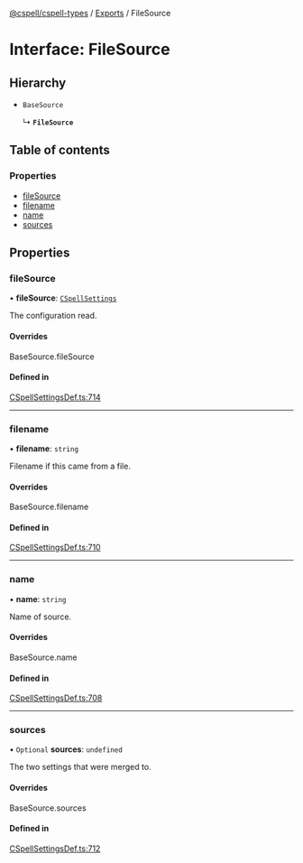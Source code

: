 [@cspell/cspell-types](../README.md) / [Exports](../modules.md) / FileSource

# Interface: FileSource

## Hierarchy

- `BaseSource`

  ↳ **`FileSource`**

## Table of contents

### Properties

- [fileSource](FileSource.md#filesource)
- [filename](FileSource.md#filename)
- [name](FileSource.md#name)
- [sources](FileSource.md#sources)

## Properties

### fileSource

• **fileSource**: [`CSpellSettings`](CSpellSettings.md)

The configuration read.

#### Overrides

BaseSource.fileSource

#### Defined in

[CSpellSettingsDef.ts:714](https://github.com/streetsidesoftware/cspell/blob/bc3346a/packages/cspell-types/src/CSpellSettingsDef.ts#L714)

___

### filename

• **filename**: `string`

Filename if this came from a file.

#### Overrides

BaseSource.filename

#### Defined in

[CSpellSettingsDef.ts:710](https://github.com/streetsidesoftware/cspell/blob/bc3346a/packages/cspell-types/src/CSpellSettingsDef.ts#L710)

___

### name

• **name**: `string`

Name of source.

#### Overrides

BaseSource.name

#### Defined in

[CSpellSettingsDef.ts:708](https://github.com/streetsidesoftware/cspell/blob/bc3346a/packages/cspell-types/src/CSpellSettingsDef.ts#L708)

___

### sources

• `Optional` **sources**: `undefined`

The two settings that were merged to.

#### Overrides

BaseSource.sources

#### Defined in

[CSpellSettingsDef.ts:712](https://github.com/streetsidesoftware/cspell/blob/bc3346a/packages/cspell-types/src/CSpellSettingsDef.ts#L712)
